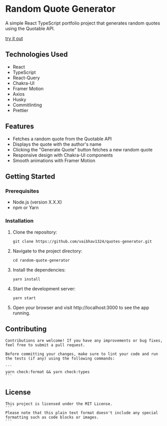# Random Quote Generator

A simple React TypeScript portfolio project that generates random quotes using the Quotable API.

[try it out](https://vaibhav1324.github.io/quotes-generator/)

## Technologies Used

- React
- TypeScript
- React-Query
- Chakra-UI
- Framer Motion
- Axios
- Husky
- Commitlinting
- Prettier

## Features

- Fetches a random quote from the Quotable API
- Displays the quote with the author's name
- Clicking the "Generate Quote" button fetches a new random quote
- Responsive design with Chakra-UI components
- Smooth animations with Framer Motion

## Getting Started

### Prerequisites

- Node.js (version X.X.X)
- npm or Yarn

### Installation

1. Clone the repository:

   ```
   git clone https://github.com/vaibhav1324/quotes-generator.git
   ```

2. Navigate to the project directory:

   ```
   cd random-quote-generator
   ```

3. Install the dependencies:

   ```
   yarn install
   ```

4. Start the development server:

   ```
   yarn start
   ```

5. Open your browser and visit http://localhost:3000 to see the app running.

## Contributing

    Contributions are welcome! If you have any improvements or bug fixes, feel free to submit a pull request.

    Before committing your changes, make sure to lint your code and run the tests (if any) using the following commands:

    ```
    yarn check:format && yarn check:types
    ```

## License

    This project is licensed under the MIT License.
    ```
    Please note that this plain text format doesn't include any special formatting such as code blocks or images.
    ```
